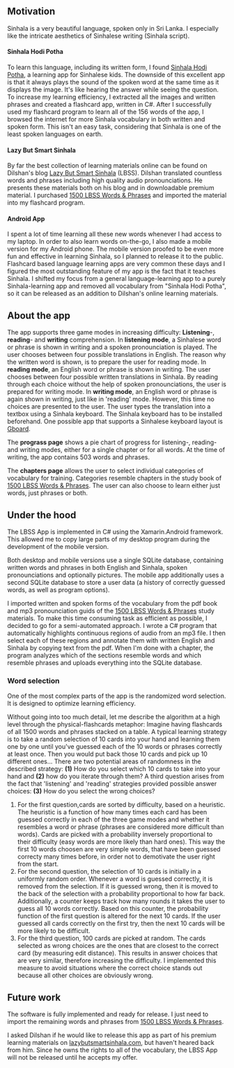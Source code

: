 ## Motivation
Sinhala is a very beautiful language, spoken only in Sri Lanka. I especially like the intricate aesthetics of Sinhalese writing (Sinhala script).

#### Sinhala Hodi Potha
To learn this language, including its written form, I found [Sinhala Hodi Potha](https://play.google.com/store/apps/details?id=info.sayanthan.akshara&hl=en), a learning app for Sinhalese kids. The downside of this excellent app is that it always plays the sound of the spoken word at the same time as it displays the image. It's like hearing the answer while seeing the question.
To increase my learning efficiency, I extracted all the images and written phrases and created a flashcard app, written in C#. After I successfully used my flashcard program to learn all of the 156 words of the app, I browsed the internet for more Sinhala vocabulary in both written and spoken form. This isn't an easy task, considering that Sinhala is one of the least spoken languages on earth.

#### Lazy But Smart Sinhala
By far the best collection of learning materials online can be found on Dilshan's blog [Lazy But Smart Sinhala](http://www.lazybutsmartsinhala.com/) (LBSS). Dilshan translated countless words and phrases including high quality audio pronounciations. He presents these materials both on his blog and in downloadable premium material. I purchased [1500 LBSS Words & Phrases](http://www.lazybutsmartsinhala.com/1500-premium-edition/) and imported the material into my flashcard program.

#### Android App
I spent a lot of time learning all these new words whenever I had access to my laptop. In order to also learn words on-the-go, I also made a mobile version for my Android phone. The mobile version proofed to be even more fun and effective in learning Sinhala, so I planned to release it to the public. Flashcard based language learning apps are very common these days and I figured the most outstanding feature of my app is the fact that it teaches Sinhala. I shifted my focus from a general language-learning app to a purely Sinhala-learning app and removed all vocabulary from "Sinhala Hodi Potha", so it can be released as an addition to Dilshan's online learning materials.

## About the app
The app supports three game modes in increasing difficulty: **Listening**-, **reading**- and **writing** comprehension. In **listening mode**, a Sinhalese word or phrase is shown in writing and a spoken pronounciation is played. The user chooses between four possible translations in English. The reason why the written word is shown, is to prepare the user for reading mode. In **reading mode**, an English word or phrase is shown in writing. The user chooses between four possible written translations in Sinhala. By reading through each choice without the help of spoken pronounciations, the user is prepared for writing mode. In **writing mode**, an English word or phrase is again shown in writing, just like in 'reading' mode. However, this time no choices are presented to the user. The user types the translation into a textbox using a Sinhala keyboard. The Sinhala keyboard has to be installed beforehand. One possible app that supports a Sinhalese keyboard layout is [Gboard](https://play.google.com/store/apps/details?id=com.google.android.inputmethod.latin&hl=en).

The **prograss page** shows a pie chart of progress for listening-, reading- and writing modes, either for a single chapter or for all words. At the time of writing, the app contains 503 words and phrases.

The **chapters page** allows the user to select individual categories of vocabulary for training. Categories resemble chapters in the study book of [1500 LBSS Words & Phrases](http://www.lazybutsmartsinhala.com/1500-premium-edition/). The user can also choose to learn either just words, just phrases or both.

## Under the hood
The LBSS App is implemented in C# using the Xamarin.Android framework. This allowed me to copy large parts of my desktop program during the development of the mobile version.

Both desktop and mobile versions use a single SQLite database, containing written words and phrases in both English and Sinhala, spoken pronounciations and optionally pictures. The mobile app additionally uses a second SQLite database to store a user data (a history of correctly guessed words, as well as program options).

I imported written and spoken forms of the vocabulary from the pdf book and mp3 pronounciation guids of the [1500 LBSS Words & Phrases](http://www.lazybutsmartsinhala.com/1500-premium-edition/) study materials. To make this time consuming task as efficient as possible, I decided to go for a semi-automated approach. I wrote a C# program that automatically highlights continuous regions of audio from an mp3 file. I then select each of these regions and annotate them with written English and Sinhala by copying text from the pdf. When I'm done with a chapter, the program analyzes which of the sections resemble words and which resemble phrases and uploads everything into the SQLite database.

### Word selection
One of the most complex parts of the app is the randomized word selection. It is designed to optimize learning efficiency.

Without going into too much detail, let me describe the algorithm at a high level through the physical-flashcards metaphor:
Imagine having flashcards of all 1500 words and phrases stacked on a table. A typical learning strategy is to take a random selection of 10 cards into your hand and learning them one by one until you've guessed each of the 10 words or phrases correctly at least once. Then you would put back those 10 cards and pick up 10 different ones...
There are two potential areas of randomness in the described strategy: **(1)** How do you select which 10 cards to take into your hand and **(2)** how do you iterate through them? A third question arises from the fact that 'listening' and 'reading' strategies provided possible answer choices: **(3)** How do you select the wrong choices?
1. For the first question,cards are sorted by difficulty, based on a heuristic. The heuristic is a function of how many times each card has been guessed correctly in each of the three game modes and whether it resembles a word or phrase (phrases are considered more difficult than words). Cards are picked with a probability inversely proportional to their difficulty (easy words are more likely than hard ones). This way the first 10 words choosen are very simple words, that have been guessed correcty many times before, in order not to demotivate the user right from the start.
2. For the second question, the selection of 10 cards is initially in a uniformly random order. Whenever a word is guessed correctly, it is removed from the selection. If it is guessed wrong, then it is moved to the back of the selection with a probability proportional to how far back. Additionally, a counter keeps track how many rounds it takes the user to guess all 10 words correctly. Based on this counter, the probability function of the first question is altered for the next 10 cards. If the user guessed all cards correctly on the first try, then the next 10 cards will be more likely to be difficult.
3. For the third question, 100 cards are picked at random. The cards selected as wrong choices are the ones that are closest to the correct card (by measuring edit distance). This results in answer choices that are very similar, therefore increasing the difficulty. I implemented this measure to avoid situations where the correct choice stands out because all other choices are obviously wrong.


## Future work
The software is fully implemented and ready for release. I just need to import the remaining words and phrases from [1500 LBSS Words & Phrases](http://www.lazybutsmartsinhala.com/1500-premium-edition/).

I asked Dilshan if he would like to release this app as part of his premium learning materials on [lazybutsmartsinhala.com](http://www.lazybutsmartsinhala.com/), but haven't heared back from him.
Since he owns the rights to all of the vocabulary, the LBSS App will not be released until he accepts my offer.